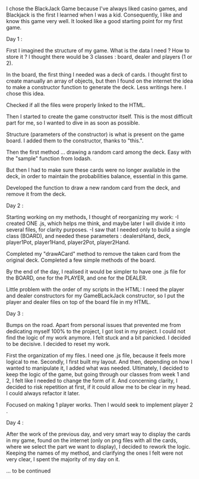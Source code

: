 I chose the BlackJack Game because I've always liked casino games, and Blackjack is the first I learned when I was a kid. Consequently, I like and know this game very well.
It looked like a good starting point for my first game.


Day 1 :


First I imagined the structure of my game.
What is the data I need ? How to store it ?
I thought there would be 3 classes : board, dealer and players (1 or 2).

In the board, the first thing I needed was a deck of cards. I thought first to create manually an array of objects, but then I found on the internet the idea to make a constructor function to generate the deck. Less writings here. I chose this idea.

Checked if all the files were properly linked to the HTML.

Then I started to create the game constructor itself. This is the most difficult part for me, so I wanted to dive in as soon as possible.

Structure (parameters of the constructor) is what is present on the game board. I added them to the constructor,  thanks to "this.".

Then the first method ... drawing a random card among the deck. Easy with the "sample" function from lodash.

But then I had to make sure these cards were no longer available in the deck, in order to maintain the probabilities balance, essential in this game.

Developed the function to draw a new random card from the deck, and remove it from the deck.

Day 2 :

Starting working on my methods, I thought of reorganizing my work:
-I created ONE .js, which helps me think, and maybe later I will divide it into several files, for clarity purposes.
-I saw that I needed only to build a single class (BOARD), and needed these parameters : dealersHand, deck, player1Pot, player1Hand, player2Pot, player2Hand.

Completed my "drawACard" method to remove the taken card from the original deck.
Completed a few simple methods of the board.

By the end of the day, I realised it would be simpler to have one .js file for the BOARD, one for the PLAYER, and one for the DEALER.

Little problem with the order of my scripts in the HTML: I need the player and dealer constructors for my GameBLackJack constructor, so I put the player and dealer files on top of the board file in my HTML.

Day 3 :

Bumps on the road. Apart from personal issues that prevented me from dedicating myself 100% to the project, I got lost in my project. I could not find the logic of my work anymore. I felt stuck and a bit panicked.
I decided to be decisive. I decided to reset my work. 

First the organization of my files. I need one .js file, because it feels more logical to me. 
Secondly, I first built my layout. And then, depending on how I wanted to manipulate it, I added what was needed.
Ultimately, I decided to keep the logic of the game, but going through our classes from week 1 and 2, I felt like I needed to change the form of it. And concerning clarity, I decided to risk repetition at first, if it could allow me to be clear in my head. I could always refactor it later.

Focused on making 1 player works. Then I would seek to implement player 2 .

Day 4 :

After the work of the previous day, and very smart way to display the cards in my game, found on the internet (only on png files with all the cards, where we select the part we want to display), I decided to rework the logic. Keeping the names of my method, and clarifying the ones I felt were not very clear, I spent the majority of my day on it.

... to be continued
